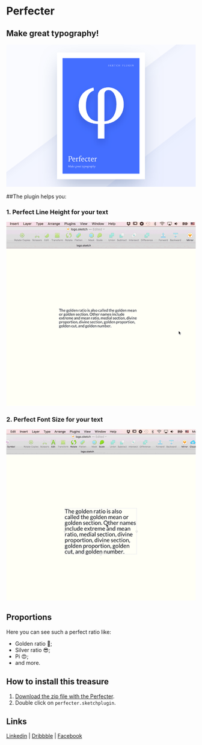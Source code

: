 # Perfecter

## Make great typography!

![Perfecter logo](/perfecter.png)

##The plugin helps you:

### 1. Perfect Line Height for your text

![A perfect line height](/line-height.gif)

### 2. Perfect Font Size for your text

![Perfect Font Size](/font-size.gif)

## Proportions
Here you can see such a perfect ratio like:
* Golden ratio 💪;
* Silver ratio 😎;
* Pi 😍;
* and more.

## How to install this treasure
1. [Download the zip file with the Perfecter](https://github.com/Volorf/Perfecter/archive/master.zip).
2. Double click on `perfecter.sketchplugin`.

## Links
[Linkedin](https://www.linkedin.com/in/oleg-frolov-6a6a4752/) | [Dribbble](https://dribbble.com/Volorf) | [Facebook](https://www.facebook.com/volorf)
